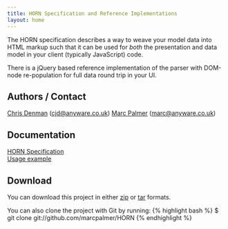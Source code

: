 ```yaml
---
title: HORN Specification and Reference Implementations
layout: home
---
```


The HORN specification describes a way to weave your model data into HTML markup
such that it can be used for _both_ the presentation and data model in your
client (typically JavaScript) code.

There is a jQuery based reference implementation of the parser with DOM-node
re-population for full data round trip in your UI.

## Authors / Contact

[Chris Denman](http://github.com/wangjammer7) (cjd@anyware.co.uk)
[Marc Palmer](http://github.com/marcpalmer) (marc@anyware.co.uk)

## Documentation

[HORN Specification](horn-specification.html)  
[Usage example](https://github.com/marcpalmer/HORN/tree/master/example)

## Download

You can download this project in either [zip](http://github.com/marcpalmer/HORN/zipball/master) or [tar](http://github.com/marcpalmer/HORN/tarball/master) formats.

You can also clone the project with Git by running:
{% highlight bash %}
$ git clone git://github.com/marcpalmer/HORN
{% endhighlight %}

